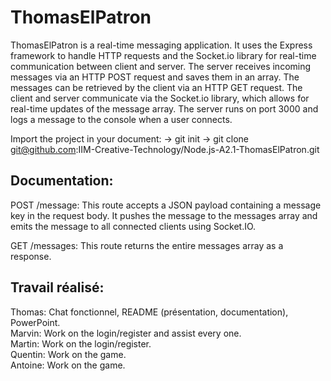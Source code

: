 <h1>ThomasElPatron</h1>

<p>ThomasElPatron is a real-time messaging application. It uses the Express framework to handle HTTP requests and the Socket.io library for real-time communication between client and server. The server receives incoming messages via an HTTP POST request and saves them in an array. The messages can be retrieved by the client via an HTTP GET request. The client and server communicate via the Socket.io library, which allows for real-time updates of the message array. The server runs on port 3000 and logs a message to the console when a user connects.</p>

Import the project in your document: -> git init -> git clone git@github.com:IIM-Creative-Technology/Node.js-A2.1-ThomasElPatron.git

<h2>Documentation:</h2>

POST /message:
This route accepts a JSON payload containing a message key in the request body. It pushes the message to the messages array and emits the message to all connected clients using Socket.IO.

GET /messages:
This route returns the entire messages array as a response.

<h2>Travail réalisé:</h2>
Thomas: Chat fonctionnel, README (présentation, documentation), PowerPoint.<br>
Marvin: Work on the login/register and assist every one.<br>
Martin: Work on the login/register.<br>
Quentin: Work on the game.<br>
Antoine: Work on the game.






  
